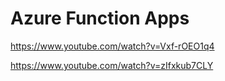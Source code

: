 # Azure Function Apps

https://www.youtube.com/watch?v=Vxf-rOEO1q4

https://www.youtube.com/watch?v=zIfxkub7CLY
